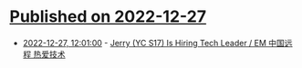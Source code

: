 # [Published on 2022-12-27](index.md)

* [2022-12-27, 12:01:00](https://news.ycombinator.com/item?id=34147923) - [Jerry (YC S17) Is Hiring Tech Leader / EM 中国远程 热爱技术](https://v2ex.com/t/904724#reply0)

